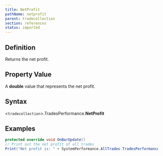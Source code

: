 ```yaml
---
title: NetProfit
pathName: netprofit
parent: tradecollection
section: references
status: imported
---
```


## Definition

Returns the net profit.

## Property Value

A **double** value that represents the net profit.

## Syntax

<`tradecollection`>.TradesPerformance.**NetProfit**

## Examples

```csharp
protected override void OnBarUpdate()
// Print out the net profit of all trades
Print("Net profit is: " + SystemPerformance.AllTrades.TradesPerformance.NetProfit);
```
